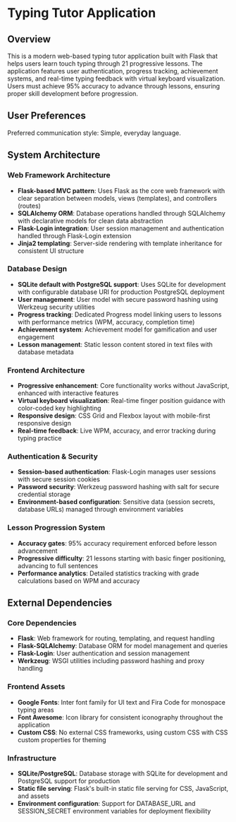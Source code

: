 # Typing Tutor Application

## Overview

This is a modern web-based typing tutor application built with Flask that helps users learn touch typing through 21 progressive lessons. The application features user authentication, progress tracking, achievement systems, and real-time typing feedback with virtual keyboard visualization. Users must achieve 95% accuracy to advance through lessons, ensuring proper skill development before progression.

## User Preferences

Preferred communication style: Simple, everyday language.

## System Architecture

### Web Framework Architecture
- **Flask-based MVC pattern**: Uses Flask as the core web framework with clear separation between models, views (templates), and controllers (routes)
- **SQLAlchemy ORM**: Database operations handled through SQLAlchemy with declarative models for clean data abstraction
- **Flask-Login integration**: User session management and authentication handled through Flask-Login extension
- **Jinja2 templating**: Server-side rendering with template inheritance for consistent UI structure

### Database Design
- **SQLite default with PostgreSQL support**: Uses SQLite for development with configurable database URI for production PostgreSQL deployment
- **User management**: User model with secure password hashing using Werkzeug security utilities
- **Progress tracking**: Dedicated Progress model linking users to lessons with performance metrics (WPM, accuracy, completion time)
- **Achievement system**: Achievement model for gamification and user engagement
- **Lesson management**: Static lesson content stored in text files with database metadata

### Frontend Architecture
- **Progressive enhancement**: Core functionality works without JavaScript, enhanced with interactive features
- **Virtual keyboard visualization**: Real-time finger position guidance with color-coded key highlighting
- **Responsive design**: CSS Grid and Flexbox layout with mobile-first responsive design
- **Real-time feedback**: Live WPM, accuracy, and error tracking during typing practice

### Authentication & Security
- **Session-based authentication**: Flask-Login manages user sessions with secure session cookies
- **Password security**: Werkzeug password hashing with salt for secure credential storage
- **Environment-based configuration**: Sensitive data (session secrets, database URLs) managed through environment variables

### Lesson Progression System
- **Accuracy gates**: 95% accuracy requirement enforced before lesson advancement
- **Progressive difficulty**: 21 lessons starting with basic finger positioning, advancing to full sentences
- **Performance analytics**: Detailed statistics tracking with grade calculations based on WPM and accuracy

## External Dependencies

### Core Dependencies
- **Flask**: Web framework for routing, templating, and request handling
- **Flask-SQLAlchemy**: Database ORM for model management and queries
- **Flask-Login**: User authentication and session management
- **Werkzeug**: WSGI utilities including password hashing and proxy handling

### Frontend Assets
- **Google Fonts**: Inter font family for UI text and Fira Code for monospace typing areas
- **Font Awesome**: Icon library for consistent iconography throughout the application
- **Custom CSS**: No external CSS frameworks, using custom CSS with CSS custom properties for theming

### Infrastructure
- **SQLite/PostgreSQL**: Database storage with SQLite for development and PostgreSQL support for production
- **Static file serving**: Flask's built-in static file serving for CSS, JavaScript, and assets
- **Environment configuration**: Support for DATABASE_URL and SESSION_SECRET environment variables for deployment flexibility
